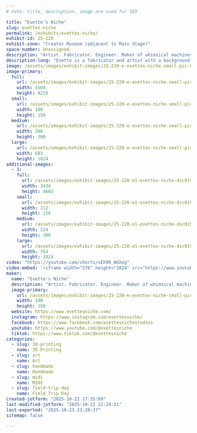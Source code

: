 ```yaml
---
# note: title, description, image are used for SEO

title: "Evette's Niche"
slug: evettes-niche
permalink: /exhibits/evettes-niche/
exhibit-id: 25-220
exhibit-zone: "Creator Museum (adjacent to Main Stage)"
space-number: Unassigned
description: "Artist. Fabricator. Engineer. Maker of whimsical machines and wearable art."
description-long: "Evette is a fabricator and artist with a background in Software. She enjoys creating whimsical machines and wearable art inspired by engineering concepts."
image: /assets/images/exhibit-images/25-220-e-evettes-niche-small-pic-6305-200x300.jpg
image-primary: 
  full:
    url: /assets/images/exhibit-images/25-220-e-evettes-niche-small-pic-6305-full.jpg
    width: 5504
    height: 8256
  small:
    url: /assets/images/exhibit-images/25-220-e-evettes-niche-small-pic-6305-100x150.jpg
    width: 100
    height: 150
  medium:
    url: /assets/images/exhibit-images/25-220-e-evettes-niche-small-pic-6305-200x300.jpg
    width: 200
    height: 300
  large:
    url: /assets/images/exhibit-images/25-220-e-evettes-niche-small-pic-6305-683x1024.jpg
    width: 683
    height: 1024
additional-images: 
  - 1:
    full:
      url: /assets/images/exhibit-images/25-220-e1-evettes-niche-dsc01991-1322-full.jpg
      width: 3434
      height: 4603
    small:
      url: /assets/images/exhibit-images/25-220-e1-evettes-niche-dsc01991-1322-112x150.jpg
      width: 112
      height: 150
    medium:
      url: /assets/images/exhibit-images/25-220-e1-evettes-niche-dsc01991-1322-224x300.jpg
      width: 224
      height: 300
    large:
      url: /assets/images/exhibit-images/25-220-e1-evettes-niche-dsc01991-1322-764x1024.jpg
      width: 764
      height: 1024
video: "https://youtube.com/shorts/vEh9R_WGXeg"
video-embed: '<iframe width="576" height="1024" src="https://www.youtube.com/embed/vEh9R_WGXeg?feature=oembed" frameborder="0" allow="accelerometer; autoplay; clipboard-write; encrypted-media; gyroscope; picture-in-picture; web-share" referrerpolicy="strict-origin-when-cross-origin" allowfullscreen title="My #OpenSauce #3DPrinted art booth! @opensaucelive #engineering #diy"></iframe>'
maker: 
  name: "Evette's Niche"
  description: "Artist. Fabricator. Engineer. Maker of whimsical machines and wearable art."
  image-primary:
    url: /assets/images/exhibit-images/25-220-m-evettes-niche-small-pic-200x300.jpg
    width: 100
    height: 150
  website: https://www.evettesniche.com/
  instagram: https://www.instagram.com/evettesniche/
  facebook: https://www.facebook.com/evettesnichestudios
  youtube: https://www.youtube.com/@evettesniche
  tiktok: https://www.tiktok.com/@evettesniche
categories: 
  - slug: 3d-printing
    name: 3D Printing
  - slug: art
    name: Art
  - slug: handmade
    name: Handmade
  - slug: midi
    name: MIDI
  - slug: field-trip-day
    name: Field Trip Day
created-jotform: "2025-10-22 17:35:09"
last-modified-jotform: "2025-10-22 22:24:21"
last-exported: "2025-10-23 21:20:37"
sitemap: false

---
```

